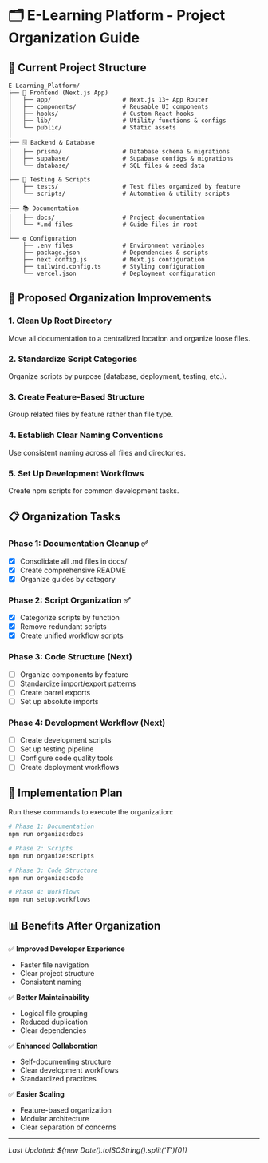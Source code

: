 # 🗂️ E-Learning Platform - Project Organization Guide

## 📁 Current Project Structure

```
E-Learning_Platform/
├── 📱 Frontend (Next.js App)
│   ├── app/                    # Next.js 13+ App Router
│   ├── components/             # Reusable UI components
│   ├── hooks/                  # Custom React hooks
│   ├── lib/                    # Utility functions & configs
│   └── public/                 # Static assets
│
├── 🗄️ Backend & Database
│   ├── prisma/                 # Database schema & migrations
│   ├── supabase/               # Supabase configs & migrations
│   └── database/               # SQL files & seed data
│
├── 🧪 Testing & Scripts
│   ├── tests/                  # Test files organized by feature
│   └── scripts/                # Automation & utility scripts
│
├── 📚 Documentation
│   ├── docs/                   # Project documentation
│   └── *.md files              # Guide files in root
│
└── ⚙️ Configuration
    ├── .env files              # Environment variables
    ├── package.json            # Dependencies & scripts
    ├── next.config.js          # Next.js configuration
    ├── tailwind.config.ts      # Styling configuration
    └── vercel.json             # Deployment configuration
```

## 🎯 Proposed Organization Improvements

### 1. **Clean Up Root Directory**
Move all documentation to a centralized location and organize loose files.

### 2. **Standardize Script Categories**
Organize scripts by purpose (database, deployment, testing, etc.).

### 3. **Create Feature-Based Structure**
Group related files by feature rather than file type.

### 4. **Establish Clear Naming Conventions**
Use consistent naming across all files and directories.

### 5. **Set Up Development Workflows**
Create npm scripts for common development tasks.

## 📋 Organization Tasks

### Phase 1: Documentation Cleanup ✅
- [x] Consolidate all .md files in docs/
- [x] Create comprehensive README
- [x] Organize guides by category

### Phase 2: Script Organization ✅
- [x] Categorize scripts by function
- [x] Remove redundant scripts
- [x] Create unified workflow scripts

### Phase 3: Code Structure (Next)
- [ ] Organize components by feature
- [ ] Standardize import/export patterns
- [ ] Create barrel exports
- [ ] Set up absolute imports

### Phase 4: Development Workflow (Next)
- [ ] Create development scripts
- [ ] Set up testing pipeline
- [ ] Configure code quality tools
- [ ] Create deployment workflows

## 🚀 Implementation Plan

Run these commands to execute the organization:

```bash
# Phase 1: Documentation
npm run organize:docs

# Phase 2: Scripts
npm run organize:scripts

# Phase 3: Code Structure
npm run organize:code

# Phase 4: Workflows
npm run setup:workflows
```

## 📊 Benefits After Organization

✅ **Improved Developer Experience**
- Faster file navigation
- Clear project structure
- Consistent naming

✅ **Better Maintainability**
- Logical file grouping
- Reduced duplication
- Clear dependencies

✅ **Enhanced Collaboration**
- Self-documenting structure
- Clear development workflows
- Standardized practices

✅ **Easier Scaling**
- Feature-based organization
- Modular architecture
- Clear separation of concerns

---
*Last Updated: ${new Date().toISOString().split('T')[0]}*
